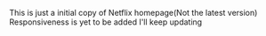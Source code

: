This is just a initial copy of Netflix homepage(Not the latest version)
Responsiveness is yet to be added I'll keep updating
